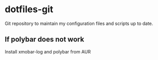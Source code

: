# dotfiles-git
Git repository to maintain my configuration files and scripts up to date.

## If polybar does not work
Install xmobar-log and polybar from AUR
